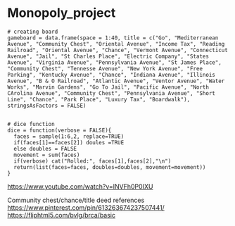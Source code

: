 # Monopoly_project
```{r}
# creating board
gameboard = data.frame(space = 1:40, title = c("Go", "Mediterranean Avenue", "Community Chest", "Oriental Avenue", "Income Tax", "Reading Railroad", "Oriental Avenue", "Chance", "Vermont Avenue", "Connecticut Avenue", "Jail", "St Charles Place", "Electric Company", "States Avenue", "Virginia Avenue", "Pennsylvania Avenue", "St James Place", "Community Chest", "Tennesse Avenue", "New York Avenue", "Free Parking", "Kentucky Avenue", "Chance", "Indiana Avenue", "Illinois Avenue", "B & O Railroad", "Atlantic Avenue", "Ventor Avenue", "Water Works", "Marvin Gardens", "Go To Jail", "Pacific Avenue", "North CArolina Avenue", "Community Chest", "Pennsylvania Avenue", "Short Line", "Chance", "Park Place", "Luxury Tax", "Boardwalk"), stringsAsFactors = FALSE)


# dice function
dice = function(verbose = FALSE){
  faces = sample(1:6,2, replace=TRUE)
  if(faces[1]==faces[2]) doules =TRUE
  else doubles = FALSE
  movement = sum(faces)
  if(verbose) cat("Rolled:", faces[1],faces[2],"\n")
  return(list(faces=faces, doubles=doubles, movement=movement))
}
```

https://www.youtube.com/watch?v=INVFh0P0IXU

Community chest/chance/title deed references
https://www.pinterest.com/pin/613263674237507441/
https://fliphtml5.com/bvlg/brca/basic
